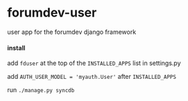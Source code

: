 # forumdev-user

user app for the forumdev django framework

#### install

add `fduser` at the top of the `INSTALLED_APPS` list in settings.py

add `AUTH_USER_MODEL = 'myauth.User'` after `INSTALLED_APPS`

run `./manage.py syncdb`
